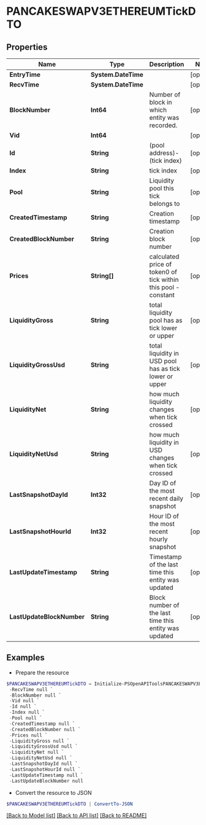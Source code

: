# PANCAKESWAPV3ETHEREUMTickDTO
## Properties

Name | Type | Description | Notes
------------ | ------------- | ------------- | -------------
**EntryTime** | **System.DateTime** |  | [optional] 
**RecvTime** | **System.DateTime** |  | [optional] 
**BlockNumber** | **Int64** | Number of block in which entity was recorded. | [optional] 
**Vid** | **Int64** |  | [optional] 
**Id** | **String** | (pool address)-(tick index) | [optional] 
**Index** | **String** | tick index | [optional] 
**Pool** | **String** | Liquidity pool this tick belongs to | [optional] 
**CreatedTimestamp** | **String** | Creation timestamp | [optional] 
**CreatedBlockNumber** | **String** | Creation block number | [optional] 
**Prices** | **String[]** | calculated price of token0 of tick within this pool - constant | [optional] 
**LiquidityGross** | **String** | total liquidity pool has as tick lower or upper | [optional] 
**LiquidityGrossUsd** | **String** | total liquidity in USD pool has as tick lower or upper | [optional] 
**LiquidityNet** | **String** | how much liquidity changes when tick crossed | [optional] 
**LiquidityNetUsd** | **String** | how much liquidity in USD changes when tick crossed | [optional] 
**LastSnapshotDayId** | **Int32** | Day ID of the most recent daily snapshot | [optional] 
**LastSnapshotHourId** | **Int32** | Hour ID of the most recent hourly snapshot | [optional] 
**LastUpdateTimestamp** | **String** | Timestamp of the last time this entity was updated | [optional] 
**LastUpdateBlockNumber** | **String** | Block number of the last time this entity was updated | [optional] 

## Examples

- Prepare the resource
```powershell
$PANCAKESWAPV3ETHEREUMTickDTO = Initialize-PSOpenAPIToolsPANCAKESWAPV3ETHEREUMTickDTO  -EntryTime null `
 -RecvTime null `
 -BlockNumber null `
 -Vid null `
 -Id null `
 -Index null `
 -Pool null `
 -CreatedTimestamp null `
 -CreatedBlockNumber null `
 -Prices null `
 -LiquidityGross null `
 -LiquidityGrossUsd null `
 -LiquidityNet null `
 -LiquidityNetUsd null `
 -LastSnapshotDayId null `
 -LastSnapshotHourId null `
 -LastUpdateTimestamp null `
 -LastUpdateBlockNumber null
```

- Convert the resource to JSON
```powershell
$PANCAKESWAPV3ETHEREUMTickDTO | ConvertTo-JSON
```

[[Back to Model list]](../README.md#documentation-for-models) [[Back to API list]](../README.md#documentation-for-api-endpoints) [[Back to README]](../README.md)

